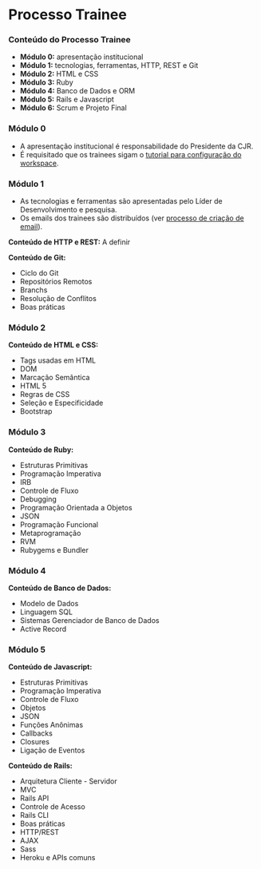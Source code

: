 # Processo Trainee

### Conteúdo do Processo Trainee

- **Módulo 0:** apresentação institucional
- **Módulo 1:** tecnologias, ferramentas, HTTP, REST e Git
- **Módulo 2:** HTML e CSS
- **Módulo 3:** Ruby
- **Módulo 4:** Banco de Dados e ORM
- **Módulo 5:** Rails e Javascript
- **Módulo 6:** Scrum e Projeto Final

### Módulo 0

- A apresentação institucional é responsabilidade do Presidente da CJR.
- É requisitado que os trainees sigam o [tutorial para configuração do workspace](configuracao-do-workspace.md).

### Módulo 1

- As tecnologias e ferramentas são apresentadas pelo Líder de Desenvolvimento e pesquisa.
- Os emails dos trainees são distribuídos (ver [processo de criação de email](processo-de-criacao-de-email.md)).

**Conteúdo de HTTP e REST:**
A definir

**Conteúdo de Git:**
- Ciclo do Git
- Repositórios Remotos
- Branchs
- Resolução de Conflitos
- Boas práticas

### Módulo 2

**Conteúdo de HTML e CSS:**
- Tags usadas em HTML
- DOM
- Marcação Semântica
- HTML 5
- Regras de CSS
- Seleção e Especificidade
- Bootstrap

### Módulo 3

**Conteúdo de Ruby:**
- Estruturas Primitivas
- Programação Imperativa
- IRB
- Controle de Fluxo
- Debugging
- Programação Orientada a Objetos
- JSON
- Programação Funcional
- Metaprogramação
- RVM
- Rubygems e Bundler

### Módulo 4

**Conteúdo de Banco de Dados:**
- Modelo de Dados
- Linguagem SQL
- Sistemas Gerenciador de Banco de Dados
- Active Record

### Módulo 5

**Conteúdo de Javascript:**
- Estruturas Primitivas
- Programação Imperativa
- Controle de Fluxo
- Objetos
- JSON
- Funções Anônimas
- Callbacks
- Closures
- Ligação de Eventos

**Conteúdo de Rails:**
- Arquitetura Cliente - Servidor
- MVC
- Rails API
- Controle de Acesso
- Rails CLI
- Boas práticas
- HTTP/REST
- AJAX
- Sass
- Heroku e APIs comuns